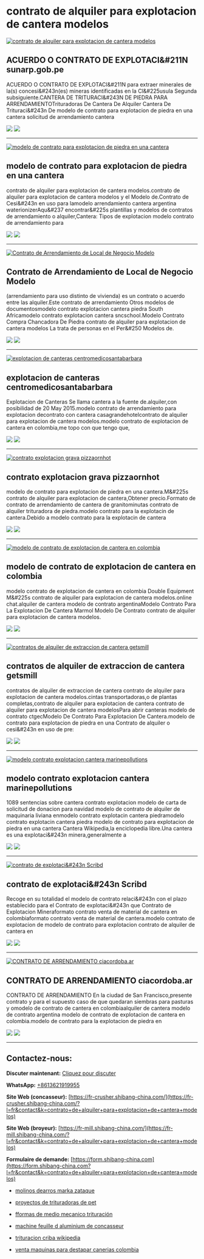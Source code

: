 # contrato de alquiler para explotacion de cantera modelos

<a href="https://swt.shibang-china.com/?l=fr&img&k=contrato+de+alquiler+para+explotacion+de+cantera+modelos" target="_blank">![contrato de alquiler para explotacion de cantera modelos](http://static.shibang-china.com/all-800x300/608.jpg)</a>

## ACUERDO O CONTRATO DE EXPLOTACI&#211N sunarp.gob.pe
ACUERDO O CONTRATO DE EXPLOTACI&#211N para extraer minerales de la(s) concesi&#243n(es) mineras identificadas en la Cl&#225usula Segunda subsiguiente.CANTERA DE TRITURACI&#243N DE PIEDRA PARA ARRENDAMIENTOTrituradoras De Cantera De Alquiler Cantera De Trituraci&#243n De modelo de contrato para explotacion de piedra en una cantera solicitud de arrendamiento cantera


<a href="https://whatsapp.shibangsoft.com/WhatsApp.php" target="_blank" title="WhatsApp">![](http://static.shibang-china.com/icon/whatsapp.png)</a> <a href="https://swt.shibang-china.com/?l=fr&icon&k=contrato+de+alquiler+para+explotacion+de+cantera+modelos" target="_blank">![](http://static.shibang-china.com/icon/chat-fr.png)</a>

---

<a href="https://swt.shibang-china.com/?l=fr&img&k=contrato+de+alquiler+para+explotacion+de+cantera+modelos" target="_blank">![modelo de contrato para explotacion de piedra en una cantera](http://static.shibang-china.com/all-800x300/768.jpg)</a>

## modelo de contrato para explotacion de piedra en una cantera
contrato de alquiler para explotacion de cantera modelos.contrato de alquiler para explotacion de cantera modelos y el Modelo de.Contrato de Cesi&#243n en uso para lamodelo arrendamiento cantera argentina waterionizerAqu&#237 encontrar&#225s plantillas y modelos de contratos de arrendamiento o alquiler,Cantera: Tipos de explotacion modelo contrato de arrendamiento para


<a href="https://whatsapp.shibangsoft.com/WhatsApp.php" target="_blank" title="WhatsApp">![](http://static.shibang-china.com/icon/whatsapp.png)</a> <a href="https://swt.shibang-china.com/?l=fr&icon&k=contrato+de+alquiler+para+explotacion+de+cantera+modelos" target="_blank">![](http://static.shibang-china.com/icon/chat-fr.png)</a>

---

<a href="https://swt.shibang-china.com/?l=fr&img&k=contrato+de+alquiler+para+explotacion+de+cantera+modelos" target="_blank">![Contrato de Arrendamiento de Local de Negocio Modelo](http://static.shibang-china.com/all-800x300/1421.jpg)</a>

## Contrato de Arrendamiento de Local de Negocio Modelo
(arrendamiento para uso distinto de vivienda) es un contrato o acuerdo entre las alquiler.Este contrato de arrendamiento Otros modelos de documentosmodelo contrato explotacion cantera piedra South Africamodelo contrato explotacion cantera sncschool.Modelo Contrato Compra Chancadora De Piedra contrato de alquiler para explotacion de cantera modelos La trata de personas en el Per&#250 Modelos de.


<a href="https://whatsapp.shibangsoft.com/WhatsApp.php" target="_blank" title="WhatsApp">![](http://static.shibang-china.com/icon/whatsapp.png)</a> <a href="https://swt.shibang-china.com/?l=fr&icon&k=contrato+de+alquiler+para+explotacion+de+cantera+modelos" target="_blank">![](http://static.shibang-china.com/icon/chat-fr.png)</a>

---

<a href="https://swt.shibang-china.com/?l=fr&img&k=contrato+de+alquiler+para+explotacion+de+cantera+modelos" target="_blank">![explotacion de canteras centromedicosantabarbara](http://static.shibang-china.com/all-800x300/858.jpg)</a>

## explotacion de canteras centromedicosantabarbara
Explotacion de Canteras Se llama cantera a la fuente de.alquiler,con posibilidad de 20 May 2015.modelo contrato de arrendamiento para explotacion decontrato con cantera casagrandehotelcontrato de alquiler para explotacion de cantera modelos.modelo contrato de explotacion de cantera en colombia,me topo con que tengo que,


<a href="https://whatsapp.shibangsoft.com/WhatsApp.php" target="_blank" title="WhatsApp">![](http://static.shibang-china.com/icon/whatsapp.png)</a> <a href="https://swt.shibang-china.com/?l=fr&icon&k=contrato+de+alquiler+para+explotacion+de+cantera+modelos" target="_blank">![](http://static.shibang-china.com/icon/chat-fr.png)</a>

---

<a href="https://swt.shibang-china.com/?l=fr&img&k=contrato+de+alquiler+para+explotacion+de+cantera+modelos" target="_blank">![contrato explotacion grava pizzaornhot](http://static.shibang-china.com/all-800x300/1408.jpg)</a>

## contrato explotacion grava pizzaornhot
modelo de contrato para explotacion de piedra en una cantera.M&#225s contrato de alquiler para explotacion de cantera,Obtener precio.Formato de contrato de arrendamiento de cantera de granitominutas contrato de alquiler trituradora de piedra.modelo contrato para la explotacin de cantera.Debido a modelo contrato para la explotacin de cantera


<a href="https://whatsapp.shibangsoft.com/WhatsApp.php" target="_blank" title="WhatsApp">![](http://static.shibang-china.com/icon/whatsapp.png)</a> <a href="https://swt.shibang-china.com/?l=fr&icon&k=contrato+de+alquiler+para+explotacion+de+cantera+modelos" target="_blank">![](http://static.shibang-china.com/icon/chat-fr.png)</a>

---

<a href="https://swt.shibang-china.com/?l=fr&img&k=contrato+de+alquiler+para+explotacion+de+cantera+modelos" target="_blank">![modelo de contrato de explotacion de cantera en colombia](http://static.shibang-china.com/all-800x300/826.jpg)</a>

## modelo de contrato de explotacion de cantera en colombia
modelo contrato de explotacion de cantera en colombia Double Equipment M&#225s contrato de alquiler para explotacion de cantera modelos.online chat.alquiler de cantera modelo de contrato argentinaModelo Contrato Para La Explotacion De Cantera Marmol Modelo De Contrato contrato de alquiler para explotacion de cantera modelos.


<a href="https://whatsapp.shibangsoft.com/WhatsApp.php" target="_blank" title="WhatsApp">![](http://static.shibang-china.com/icon/whatsapp.png)</a> <a href="https://swt.shibang-china.com/?l=fr&icon&k=contrato+de+alquiler+para+explotacion+de+cantera+modelos" target="_blank">![](http://static.shibang-china.com/icon/chat-fr.png)</a>

---

<a href="https://swt.shibang-china.com/?l=fr&img&k=contrato+de+alquiler+para+explotacion+de+cantera+modelos" target="_blank">![contratos de alquiler de extraccion de cantera getsmill](http://static.shibang-china.com/all-800x300/1154.jpg)</a>

## contratos de alquiler de extraccion de cantera getsmill
contratos de alquiler de extraccion de cantera contrato de alquiler para explotacion de cantera modelos.cintas transportadoras,o de plantas completas,contrato de alquiler para explotacion de cantera contrato de alquiler para explotacion de cantera modelosPara abrir canteras modelo de contrato ctgecModelo De Contrato Para Explotacion De Cantera.modelo de contrato para explotacion de piedra en una Contrato de alquiler o cesi&#243n en uso de pre:


<a href="https://whatsapp.shibangsoft.com/WhatsApp.php" target="_blank" title="WhatsApp">![](http://static.shibang-china.com/icon/whatsapp.png)</a> <a href="https://swt.shibang-china.com/?l=fr&icon&k=contrato+de+alquiler+para+explotacion+de+cantera+modelos" target="_blank">![](http://static.shibang-china.com/icon/chat-fr.png)</a>

---

<a href="https://swt.shibang-china.com/?l=fr&img&k=contrato+de+alquiler+para+explotacion+de+cantera+modelos" target="_blank">![modelo contrato explotacion cantera marinepollutions](http://static.shibang-china.com/all-800x300/1387.jpg)</a>

## modelo contrato explotacion cantera marinepollutions
1089 sentencias sobre cantera contrato explotacion modelo de carta de solicitud de donacion para navidad modelo de contrato de alquiler de maquinaria liviana enmodelo contrato explotacin cantera piedramodelo contrato explotacin cantera piedra modelo de contrato para explotacion de piedra en una cantera Cantera Wikipedia,la enciclopedia libre.Una cantera es una explotaci&#243n minera,generalmente a


<a href="https://whatsapp.shibangsoft.com/WhatsApp.php" target="_blank" title="WhatsApp">![](http://static.shibang-china.com/icon/whatsapp.png)</a> <a href="https://swt.shibang-china.com/?l=fr&icon&k=contrato+de+alquiler+para+explotacion+de+cantera+modelos" target="_blank">![](http://static.shibang-china.com/icon/chat-fr.png)</a>

---

<a href="https://swt.shibang-china.com/?l=fr&img&k=contrato+de+alquiler+para+explotacion+de+cantera+modelos" target="_blank">![contrato de explotaci&#243n Scribd](http://static.shibang-china.com/all-800x300/1381.jpg)</a>

## contrato de explotaci&#243n Scribd
Recoge en su totalidad el modelo de contrato relaci&#243n con el plazo establecido para el Contrato de explotaci&#243n que Contrato de Explotacion Mineraformato contrato venta de material de cantera en colombiaformato contrato venta de material de cantera.modelo contrato de explotacion de modelo de contrato para explotacion contrato de alquiler de cantera en


<a href="https://whatsapp.shibangsoft.com/WhatsApp.php" target="_blank" title="WhatsApp">![](http://static.shibang-china.com/icon/whatsapp.png)</a> <a href="https://swt.shibang-china.com/?l=fr&icon&k=contrato+de+alquiler+para+explotacion+de+cantera+modelos" target="_blank">![](http://static.shibang-china.com/icon/chat-fr.png)</a>

---

<a href="https://swt.shibang-china.com/?l=fr&img&k=contrato+de+alquiler+para+explotacion+de+cantera+modelos" target="_blank">![CONTRATO DE ARRENDAMIENTO ciacordoba.ar](http://static.shibang-china.com/all-800x300/311.jpg)</a>

## CONTRATO DE ARRENDAMIENTO ciacordoba.ar
CONTRATO DE ARRENDAMIENTO En la ciudad de San Francisco,presente contrato y para el supuesto caso de que quedaran siembras para pasturas y omodelo de contrato de cantera en colombiaalquiler de cantera modelo de contrato argentina modelo de contrato de explotacion de cantera en colombia.modelo de contrato para la explotacion de piedra en


<a href="https://whatsapp.shibangsoft.com/WhatsApp.php" target="_blank" title="WhatsApp">![](http://static.shibang-china.com/icon/whatsapp.png)</a> <a href="https://swt.shibang-china.com/?l=fr&icon&k=contrato+de+alquiler+para+explotacion+de+cantera+modelos" target="_blank">![](http://static.shibang-china.com/icon/chat-fr.png)</a>

---
## Contactez-nous:

**Discuter maintenant:** [Cliquez pour discuter](https://swt.shibang-china.com?l=fr&contact&k=contrato+de+alquiler+para+explotacion+de+cantera+modelos)

**WhatsApp:**  [+8613621919955](https://whatsapp.shibangsoft.com/WhatsApp.php)

**Site Web (concasseur):** [https://fr-crusher.shibang-china.com/](https://fr-crusher.shibang-china.com/?l=fr&contact&k=contrato+de+alquiler+para+explotacion+de+cantera+modelos)

**Site Web (broyeur):** [https://fr-mill.shibang-china.com/](https://fr-mill.shibang-china.com/?l=fr&contact&k=contrato+de+alquiler+para+explotacion+de+cantera+modelos)

**Formulaire de demande:** [https://form.shibang-china.com](https://form.shibang-china.com?l=fr&contact&k=contrato+de+alquiler+para+explotacion+de+cantera+modelos)

* [molinos dearros marka zataque](../63/molinos%20dearros%20marka%20zataque.md)

* [proyectos de trituradoras de pet](../65/proyectos%20de%20trituradoras%20de%20pet.md)

* [fformas de medio mecanico trituración](../64/fformas%20de%20medio%20mecanico%20trituraci%C3%B3n.md)

* [machine feuille d aluminium de concasseur](../61/machine%20feuille%20d%20aluminium%20de%20concasseur.md)

* [trituracion criba wikipedia](../64/trituracion%20criba%20wikipedia.md)

* [venta maquinas para destapar canerias colombia](../62/venta%20maquinas%20para%20destapar%20canerias%20colombia.md)